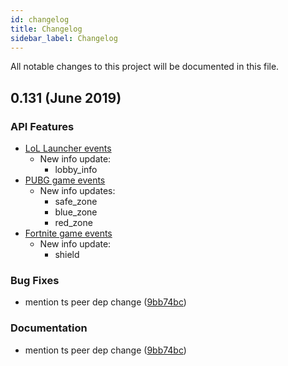 ```yaml
---
id: changelog
title: Changelog
sidebar_label: Changelog
---
```


All notable changes to this project will be documented in this file.

## 0.131 (June 2019)

### API Features

* [LoL Launcher events](overwolf-games-launchers-events-lol)
  * New info update:
    * lobby_info
* [PUBG game events](overwolf-games-events-pubg)
  * New info updates:
    * safe_zone
    * blue_zone
    * red_zone
* [Fortnite game events](overwolf-games-events-fortnite)
  * New info update:
    * shield

### Bug Fixes

* mention ts peer dep change ([9bb74bc](https://github.com/vuejs/vue-cli/commit/9bb74bc))

### Documentation

* mention ts peer dep change ([9bb74bc](https://github.com/vuejs/vue-cli/commit/9bb74bc))
